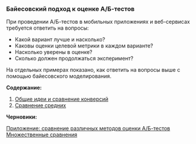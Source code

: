 ### Байесовский подход к оценке А/Б-тестов

При проведении А/Б-тестов в мобильных приложениях и веб-сервисах требуется ответить на вопросы:  

* Какой вариант лучше и насколько?   
* Каковы оценки целевой метрики в каждом варианте?   
* Насколько уверены в оценке?  
* Сколько должен продолжаться эксперимент?   

На отдельных примерах показано, как ответить на вопросы выше с помощью байесовского моделирования.

**Содержание:**

1. [Общие идеи и сравнение конверсий](https://nbviewer.org/github/noooway/Bayesian-Modelling-for-AB-Testing/blob/main/1-%D0%9E%D0%B1%D1%89%D0%B8%D0%B5%20%D0%B8%D0%B4%D0%B5%D0%B8.ipynb)
2. [Сравнение средних](https://nbviewer.org/github/noooway/Bayesian-Modelling-for-AB-Testing/blob/main/2-%D0%A1%D1%80%D0%B0%D0%B2%D0%BD%D0%B5%D0%BD%D0%B8%D0%B5%20%D1%81%D1%80%D0%B5%D0%B4%D0%BD%D0%B8%D1%85.ipynb)  

**Черновики:**

[Приложение: сравнение различных методов оценки А/Б-тестов](https://github.com/noooway/Bayesian-Modelling-for-AB-Testing/blob/main/%D0%9F%D1%80%D0%B8%D0%BB%D0%BE%D0%B6%D0%B5%D0%BD%D0%B8%D0%B5-%D0%A1%D1%80%D0%B0%D0%B2%D0%BD%D0%B5%D0%BD%D0%B8%D0%B5_%D1%80%D0%B0%D0%B7%D0%BB%D0%B8%D1%87%D0%BD%D1%8B%D1%85_%D0%BC%D0%B5%D1%82%D0%BE%D0%B4%D0%BE%D0%B2_%D0%BE%D1%86%D0%B5%D0%BD%D0%BA%D0%B8_%D0%90%D0%91_%D1%82%D0%B5%D1%81%D1%82%D0%BE%D0%B2.ipynb)    
[Множественные сравнения](https://github.com/noooway/Bayesian-Modelling-for-AB-Testing/blob/main/%D0%9F%D1%80%D0%B8%D0%BB%D0%BE%D0%B6%D0%B5%D0%BD%D0%B8%D0%B5-%D0%9C%D0%BD%D0%BE%D0%B6%D0%B5%D1%81%D1%82%D0%B2%D0%B5%D0%BD%D0%BD%D1%8B%D0%B5_%D1%81%D1%80%D0%B0%D0%B2%D0%BD%D0%B5%D0%BD%D0%B8%D1%8F.ipynb)  
